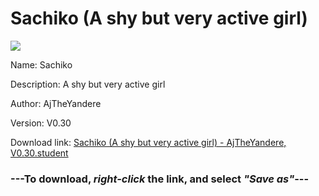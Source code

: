 # Sachiko (A shy but very active girl)

<img src = "https://raw.githubusercontent.com/Arbiter1223/Daigaku-Gurashi-Custom-Students/master/Students/Files/Sachiko%20(A%20shy%20but%20very%20active%20girl).png">

Name: Sachiko

Description: A shy but very active girl

Author: AjTheYandere

Version: V0.30

Download link: <a href="https://raw.githubusercontent.com/Arbiter1223/Daigaku-Gurashi-Custom-Students/master/Students/Files/Sachiko%20(A%20shy%20but%20very%20active%20girl)%20-%20AjTheYandere%2C%20V0.30.student">Sachiko (A shy but very active girl) - AjTheYandere, V0.30.student</a>

### ---**To download, _right-click_ the link, and select _"Save as"_**---
